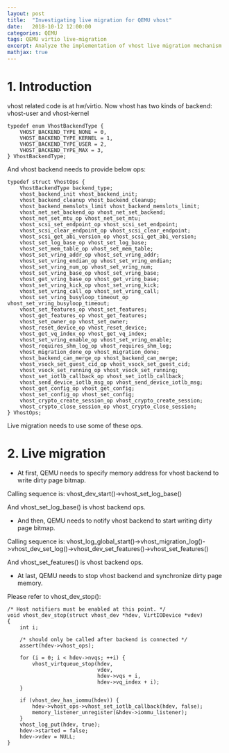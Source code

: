 ```yaml
---
layout: post
title:  "Investigating live migration for QEMU vhost"
date:   2018-10-12 12:00:00
categories: QEMU
tags: QEMU virtio live-migration
excerpt: Analyze the implementation of vhost live migration mechanism
mathjax: true
---
```

# 1. Introduction
vhost related code is at hw/virtio.
Now vhost has two kinds of backend: vhost-user and vhost-kernel
```
typedef enum VhostBackendType {
    VHOST_BACKEND_TYPE_NONE = 0,
    VHOST_BACKEND_TYPE_KERNEL = 1,
    VHOST_BACKEND_TYPE_USER = 2,
    VHOST_BACKEND_TYPE_MAX = 3,
} VhostBackendType;
```
And vhost backend needs to provide below ops:
```
typedef struct VhostOps {
    VhostBackendType backend_type;
    vhost_backend_init vhost_backend_init;
    vhost_backend_cleanup vhost_backend_cleanup;
    vhost_backend_memslots_limit vhost_backend_memslots_limit;
    vhost_net_set_backend_op vhost_net_set_backend;
    vhost_net_set_mtu_op vhost_net_set_mtu;
    vhost_scsi_set_endpoint_op vhost_scsi_set_endpoint;
    vhost_scsi_clear_endpoint_op vhost_scsi_clear_endpoint;
    vhost_scsi_get_abi_version_op vhost_scsi_get_abi_version;
    vhost_set_log_base_op vhost_set_log_base;
    vhost_set_mem_table_op vhost_set_mem_table;
    vhost_set_vring_addr_op vhost_set_vring_addr;
    vhost_set_vring_endian_op vhost_set_vring_endian;
    vhost_set_vring_num_op vhost_set_vring_num;
    vhost_set_vring_base_op vhost_set_vring_base;
    vhost_get_vring_base_op vhost_get_vring_base;
    vhost_set_vring_kick_op vhost_set_vring_kick;
    vhost_set_vring_call_op vhost_set_vring_call;
    vhost_set_vring_busyloop_timeout_op vhost_set_vring_busyloop_timeout;
    vhost_set_features_op vhost_set_features;
    vhost_get_features_op vhost_get_features;
    vhost_set_owner_op vhost_set_owner;
    vhost_reset_device_op vhost_reset_device;
    vhost_get_vq_index_op vhost_get_vq_index;
    vhost_set_vring_enable_op vhost_set_vring_enable;
    vhost_requires_shm_log_op vhost_requires_shm_log;
    vhost_migration_done_op vhost_migration_done;
    vhost_backend_can_merge_op vhost_backend_can_merge;
    vhost_vsock_set_guest_cid_op vhost_vsock_set_guest_cid;
    vhost_vsock_set_running_op vhost_vsock_set_running;
    vhost_set_iotlb_callback_op vhost_set_iotlb_callback;
    vhost_send_device_iotlb_msg_op vhost_send_device_iotlb_msg;
    vhost_get_config_op vhost_get_config;
    vhost_set_config_op vhost_set_config;
    vhost_crypto_create_session_op vhost_crypto_create_session;
    vhost_crypto_close_session_op vhost_crypto_close_session;
} VhostOps;
```
Live migration needs to use some of these ops.
# 2. Live migration
* At first, QEMU needs to specify memory address for vhost backend to write dirty page bitmap.

Calling sequence is: vhost_dev_start()->vhost_set_log_base()

And vhost_set_log_base() is vhost backend ops.

* And then, QEMU needs to notify vhost backend to start writing dirty page bitmap.

Calling sequence is: vhost_log_global_start()->vhost_migration_log()->vhost_dev_set_log()->vhost_dev_set_features()->vhost_set_features()

And vhost_set_features() is vhost backend ops.

* At last, QEMU needs to stop vhost backend and synchronize dirty page memory.

Please refer to vhost_dev_stop():
```
/* Host notifiers must be enabled at this point. */
void vhost_dev_stop(struct vhost_dev *hdev, VirtIODevice *vdev)
{
    int i;

    /* should only be called after backend is connected */
    assert(hdev->vhost_ops);

    for (i = 0; i < hdev->nvqs; ++i) {
        vhost_virtqueue_stop(hdev,
                             vdev,
                             hdev->vqs + i,
                             hdev->vq_index + i);
    }

    if (vhost_dev_has_iommu(hdev)) {
        hdev->vhost_ops->vhost_set_iotlb_callback(hdev, false);
        memory_listener_unregister(&hdev->iommu_listener);
    }
    vhost_log_put(hdev, true);
    hdev->started = false;
    hdev->vdev = NULL;
}
```

